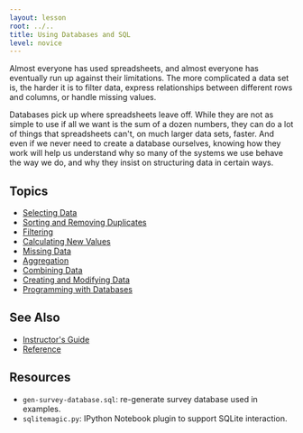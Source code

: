 ```yaml
---
layout: lesson
root: ../..
title: Using Databases and SQL
level: novice
---
```

Almost everyone has used spreadsheets,
and almost everyone has eventually run up against their limitations.
The more complicated a data set is,
the harder it is to filter data,
express relationships between different rows and columns,
or handle missing values.

Databases pick up where spreadsheets leave off.
While they are not as simple to use if all we want is the sum of a dozen numbers,
they can do a lot of things that spreadsheets can't,
on much larger data sets,
faster.
And even if we never need to create a database ourselves,
knowing how they work will help us understand why so many of the systems we use
behave the way we do,
and why they insist on structuring data in certain ways.

Topics
------
*   [Selecting Data](01-select.html)
*   [Sorting and Removing Duplicates](02-sort-dup.html)
*   [Filtering](03-filter.html)
*   [Calculating New Values](04-calc.html)
*   [Missing Data](05-null.html)
*   [Aggregation](06-agg.html)
*   [Combining Data](07-join.html)
*   [Creating and Modifying Data](08-create.html)
*   [Programming with Databases](09-prog.html)

See Also
--------
*   [Instructor's Guide](guide.html)
*   [Reference](reference.html)

Resources
---------
*   `gen-survey-database.sql`: re-generate survey database used in examples.
*   `sqlitemagic.py`: IPython Notebook plugin to support SQLite interaction.
